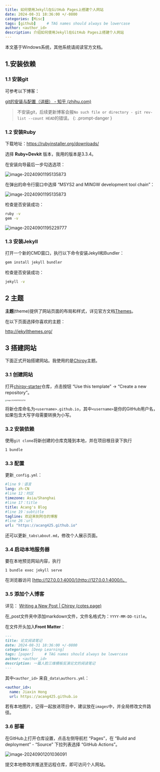 ```yaml
---
title: 如何使用Jekyll在GitHub Pages上搭建个人网站
date: 2024-08-31 18:36:00 +/-0800
categories: [Misc]
tags: [github]     # TAG names should always be lowercase
author: <author_id> 
description: 介绍如何使用Jekyll在GitHub Pages上搭建个人网站
---
```


本文基于Windows系统，其他系统请阅读官方文档。

## 1.安装依赖

### 1.1 安装git

可参考以下博客：

[git的安装与配置（详细） - 知乎 (zhihu.com)](https://zhuanlan.zhihu.com/p/597447255)

> 不安装git，后续更新博客会报`No such file or directory - git rev-list --count HEAD`的错误。
{: .prompt-danger }

### 1.2 安装Ruby

下载地址：https://rubyinstaller.org/downloads/

选择 **Ruby+Devkit** 版本，我用的版本是3.3.4。

在安装向导最后一步勾选选项：

![image-20240901195135873](..\images\2024-09-01-how-to-build-githubio.assets\image-20240901195031009.png)

在弹出的命令行窗口中选择 “MSYS2 and MINGW development tool chain”：

![image-20240901195135873](..\images\2024-09-01-how-to-build-githubio.assets\image-20240901195135873.png)

检查是否安装成功：

```bash
ruby -v 
gem -v 
```

![image-20240901195229777](..\images\2024-09-01-how-to-build-githubio.assets\image-20240901195229777.png)

### 1.3 安装Jekyll

打开一个新的CMD窗口，执行以下命令安装Jekyll和Bundler：

```bash
gem install jekyll bundler 
```

检查是否安装成功：

```bash
jekyll -v 
```

## 2 主题

**主题**(theme)提供了网站页面的布局和样式，详见官方文档[Themes](https://jekyllrb.com/docs/themes/)。

在以下页面选择你喜欢的主题：

[http://jekyllthemes.org/ ](http://jekyllthemes.org/ )

## 3 搭建网站

下面正式开始搭建网站。我使用的是[Chirpy](https://chirpy.cotes.page/posts/getting-started/)主题。

### 3.1 创建网站

打开[chirpy-starter](https://github.com/cotes2020/chirpy-starter)仓库，点击按钮 “Use this template” → “Create a new repository”。

<img src="..\images\2024-09-01-how-to-build-githubio.assets\image-20240901195532758.png" alt="image-20240901195532758" style="zoom: 33%;" />

将新仓库命名为`<username>.github.io`，其中`<username>`是你的GitHub用户名，如果包含大写字母需要转换为小写。

### 3.2 安装依赖

使用`git clone`将新创建的仓库克隆到本地，并在项目根目录下执行

```bash
1 bundle 
```

### 3.3 配置

更新`_config.yml`：

```yml
#line 9：语言
lang: zh-CN  
#line 12：时区
timezone: Asia/Shanghai
#line 17：title
title: Acang's Blog 
#line 19：subtitle
tagline: 欢迎来到阿仓的博客
#line 26：url
url: "https://acang425.github.io"
```

还可以更新`_tabs\about.md`，修改个人展示页面。

### 3.4 启动本地服务器

要在本地预览网站内容，执行

```
1 bundle exec jekyll serve 
```

在浏览器访问 [http://127.0.0.1:4000/](http://127.0.0.1:4000/)。

### 3.5 添加个人博客

详见：
[Writing a New Post | Chirpy (cotes.page)](https://chirpy.cotes.page/posts/write-a-new-post/)

在_post文件夹中添加markdown文件，文件名格式为：`YYYY-MM-DD-title`。

在文件开头加入**Front Matter**：

```markdown
---
title: 论文阅读笔记
date: 2024-08-31 18:36:00 +/-0800
categories: [Deep Learning]
tags: [paper]     # TAG names should always be lowercase
author: <author_id> 
description: 一篇人脸三维模板反演论文的阅读笔记
---
```

其中`<author_id>` 来自`_data\authors.yml`：

```yaml
<author_id>:
  name: Jiaxin Hong
  url: https://acang425.github.io
```

若有本地图片，记得一起放进项目中，建议放在`images`中，并全局修改文件路径。

### 3.6 部署

在GitHub上打开仓库设置，点击左侧导航栏 “Pages”，在 “Build and deployment” - “Source” 下拉列表选择 “GitHub Actions”。

![image-20240901201036091](..\images\2024-09-01-how-to-build-githubio.assets\image-20240901201036091.png)

提交本地修改并推送至远程仓库，即可访问个人网站。

